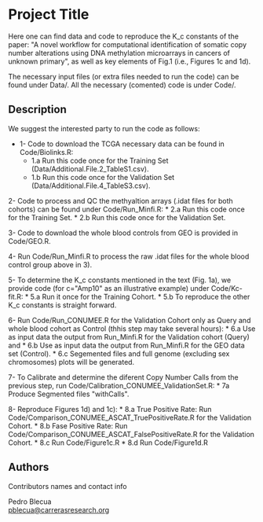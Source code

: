 # Project Title

Here one can find data and code to reproduce the K_c constants of the paper: "A novel workflow for computational identification of somatic copy number alterations using DNA methylation microarrays in cancers of unknown primary", as well as key elements of Fig.1 (i.e., Figures 1c and 1d).

The necessary input files (or extra files needed to run the code) can be found under Data/. All the necessary (comented) code is under Code/.

## Description

We suggest the interested party to run the code as follows:

* 1- Code to download the TCGA necessary data can be found in Code/Biolinks.R:
  * 1.a Run this code once for the Training Set (Data/Additional.File.2_TableS1.csv). 
  * 1.b Run this code once for the Validation Set (Data/Additional.File.4_TableS3.csv).

2- Code to process and QC the methyaltion arrays (.idat files for both cohorts) can be found under Code/Run_Minfi.R:
	* 2.a Run this code once for the Training Set.
	* 2.b Run this code once for the Validation Set.

3- Code to download the whole blood controls from GEO is provided in Code/GEO.R.

4- Run Code/Run_Minfi.R to process the raw .idat files for the whole blood control group above in 3).

5- To determine the K_c constants mentioned in the text (Fig. 1a), we provide code (for c="Amp10" as an illustrative example) under Code/Kc-fit.R:
	* 5.a Run it once for the Training Cohort.
	* 5.b To reproduce the other K_c constants is straight forward.

6- Run Code/Run_CONUMEE.R for the Validation Cohort only as Query and whole blood cohort as Control (thhis step may take several hours):
	* 6.a Use as input data the output from Run_Minfi.R for the Validation cohort (Query) and 
	* 6.b Use as input data the output from Run_Minfi.R for the GEO data set (Control).
	* 6.c Segemented files and full genome (excluding sex chromosomes) plots will be generated.

7- To Calibrate and determine the diferent Copy Number Calls from the previous step, run Code/Calibration_CONUMEE_ValidationSet.R:
	* 7a Produce Segmented files "withCalls".

8- Reproduce Figures 1d) and 1c):
	* 8.a True Positive Rate: Run Code/Comparison_CONUMEE_ASCAT_TruePositiveRate.R for the Validation Cohort.
	* 8.b Fase Positive Rate: Run Code/Comparison_CONUMEE_ASCAT_FalsePositiveRate.R for the Validation Cohort.
	* 8.c Run Code/Figure1c.R
	* 8.d Run Code/Figure1d.R 

## Authors

Contributors names and contact info

Pedro Blecua  
pblecua@carrerasresearch.org

